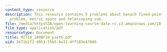 ```yaml
---
content_type: resource
description: This resource contains 5 problems about banach fixed-point theorem, Rudin
  problem, metric space and telescoping sum.
file: /media/https%3A/open-learning-course-data-rc.s3.amazonaws.com/18-100b-analysis-i-fall-2010/2471b2f2d05355b54e324ff185e47086_MIT18_100BF10_pset6.pdf
file_type: application/pdf
resourcetype: Document
title: MIT18_100BF10_pset6.pdf
uid: 2471b2f2-d053-55b5-4e32-4ff185e47086
---
```

